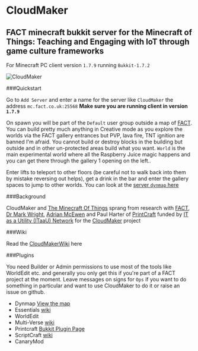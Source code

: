 # CloudMaker
## FACT minecraft bukkit server for the Minecraft of Things: Teaching and Engaging with IoT through game culture frameworks
For Minecraft PC client version `1.7.9` running `Bukkit-1.7.2`

![CloudMaker](https://github.com/cheapjack/cheapjack.github.io/blob/master/tumblr_files/Cloudmaker.png)

###Quickstart

Go to `Add Server` and enter a name for the server like `CloudMaker` the address `mc.fact.co.uk:25568`
**Make sure you are running client in version `1.7.9`**

On spawn you will be part of the `Default` user group outside a map of [FACT](http://fact.co.uk/). You can build pretty much anything in Creative mode as you explore the worlds via the FACT gallery entrances but PVP, lava fire, TNT ignition are banned I'm afraid. You cannot build or destroy blocks in the building but outside and in other un-protected areas build what you want. `World` is the main experimental world where all the Raspberry Juice magic happens and you can get there through the gallery 1 opening on the left..

Enter lifts to teleport to other floors (be careful not to walk back into them by mistake reversing out helps), get a drink in the bar and enter the gallery spaces to jump to other worlds.
You can look at the [server `dynmap` here](http://mc.fact.co.uk:8124)

###Background

CloudMaker and [The Minecraft Of Things](http://minecraftofthings.tumblr.com) sprang from research with [FACT](http://fact.co.uk/), [Dr Mark Wright](https://twitter.com/dr_mark_wright), [Adrian McEwen](http://www.mcqn.com/) and Paul Harter of [PrintCraft](http://www.printcraft.org/) funded by [IT as a Utility (ITaaU) Network](http://www.itutility.ac.uk) for the [CloudMaker](http://www.fact.co.uk/projects/cloudmaker-making-minecraft-real.aspx) project

###Wiki

Read the [CloudMakerWiki](https://github.com/cheapjack/CloudMaker/wiki) here

###Plugins

You need Builder or Admin permissions to use most of the tools like WorldEdit etc. and generally you only get this if you're part of a FACT project at the moment. Leave messages on signs for `Ops` if you want to do something in particular and want to use CloudMaker to do it or raise an issue on github.

 * Dynmap  [View the map](http://mc.fact.co.uk:8124)
 * Essentials [wiki](wiki.mc-ess.net)
 * WorldEdit
 * Multi-Verse [wiki](https://github.com/Multiverse/Multiverse-Core/wiki/basics)
 * Printcraft [Bukkit Plugin Page](http://dev.bukkit.org/bukkit-plugins/printbot/)
 * ScriptCraft [wiki](https://github.com/walterhiggins/ScriptCraft/blob/master/docs/YoungPersonsGuideToProgrammingMinecraft.md)
 * CanaryMod

